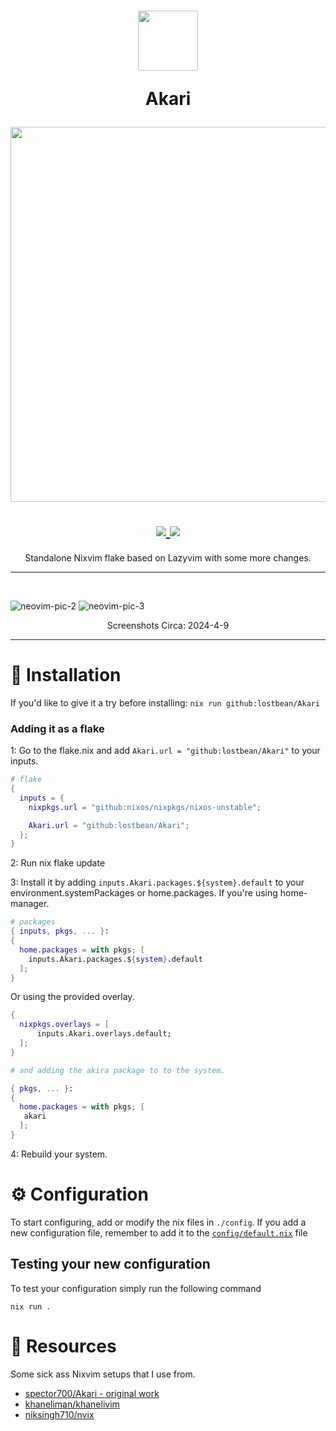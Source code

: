 <h1 align="center">
      <img src="https://raw.githubusercontent.com/NixOS/nixos-artwork/master/logo/nix-snowflake-colours.svg" width="96px" height="96px" />
      <br>

Akari

  <img src="https://raw.githubusercontent.com/catppuccin/catppuccin/main/assets/palette/macchiato.png" width="600px" /> <br>
  <div align="center">

  <div align="center">
   <p></p>
   <a href="https://github.com/sioodmy/dotfiles/">
      <img src="https://img.shields.io/github/repo-size/lostbean/Akari?color=ea999c&labelColor=303446&style=for-the-badge">
   </a>
      <a = href="https://nixos.org">
      <img src="https://img.shields.io/badge/NixOS-unstable-blue.svg?style=for-the-badge&labelColor=303446&logo=NixOS&logoColor=white&color=91D7E3">
    </a>
   <br>
</div>
</h1>
<p align=center>Standalone Nixvim flake based on Lazyvim with some more changes.</p>

---

<br>
</div>

![neovim-pic-2](./.github/assets/neovim-pic-2.png)
![neovim-pic-3](./.github/assets/neovim-pic-3.png)
<p align="center"> Screenshots Circa: 2024-4-9</p>

---

# 🔨 Installation

If you'd like to give it a try before installing: `nix run github:lostbean/Akari`

### Adding it as a flake

1: Go to the flake.nix and add `Akari.url = "github:lostbean/Akari"` to your inputs.

```nix
# flake
{
  inputs = {
    nixpkgs.url = "github:nixos/nixpkgs/nixos-unstable";

    Akari.url = "github:lostbean/Akari";
  };
}
```
2: Run nix flake update

3: Install it by adding `inputs.Akari.packages.${system}.default` to your environment.systemPackages or home.packages. If you're using home-manager.

```nix
# packages
{ inputs, pkgs, ... }:
{
  home.packages = with pkgs; [
    inputs.Akari.packages.${system}.default
  ];
}
```

Or using the provided overlay.

```nix
{
  nixpkgs.overlays = [
      inputs.Akari.overlays.default;
  ];
}

# and adding the akira package to to the system.

{ pkgs, ... }:
{
  home.packages = with pkgs; [
   akari
  ];
}
```

4: Rebuild your system.

</details>

# ⚙️ Configuration

To start configuring, add or modify the nix files in `./config`.
If you add a new configuration file, remember to add it to the
[`config/default.nix`](./config/default.nix) file

## Testing your new configuration

To test your configuration simply run the following command

```
nix run .
```

# :bookmark_tabs: Resources
Some sick ass Nixvim setups that I use from.

- [spector700/Akari - original work](https://github.com/spector700/Akari)
- [khaneliman/khanelivim](https://github.com/khaneliman/khanelivim/tree/main)
- [niksingh710/nvix](https://github.com/niksingh710/nvix)
